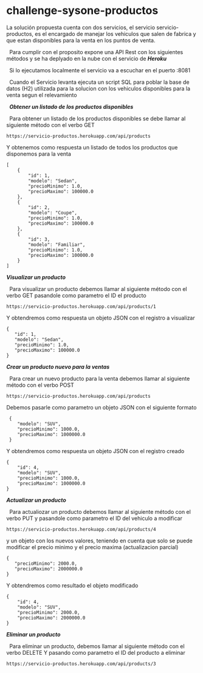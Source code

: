 # challenge-sysone-productos
La solución propuesta cuenta con dos servicios, el servicio servicio-productos, es el encargado de manejar los vehiculos que salen de fabrica y que estan disponibles para la venta en los puntos de venta.

&nbsp;
Para cumplir con el proposito expone una API Rest con los siguientes métodos y se ha deplyado en la nube con el servicio de ***Heroku***

&nbsp;
Si lo ejecutamos localmente el servicio va a escuchar en el puerto :8081

&nbsp;
Cuando el Servicio levanta ejecuta un script SQL para poblar la base de datos (H2) utilizada para la solucion con los vehiculos disponibles para la venta segun el relevamiento

&nbsp;
***Obtener un listado de los productos disponibles***

&nbsp;
Para obtener un listado de los productos disponibles se debe llamar al siguiente método con el verbo GET
```
https://servicio-productos.herokuapp.com/api/products
```
Y obtenemos como respuesta un listado de todos los productos que disponemos para la venta
```
[
    {
        "id": 1,
        "modelo": "Sedan",
        "precioMinimo": 1.0,
        "precioMaximo": 100000.0
    },
    {
        "id": 2,
        "modelo": "Coupe",
        "precioMinimo": 1.0,
        "precioMaximo": 100000.0
    },
    {
        "id": 3,
        "modelo": "Familiar",
        "precioMinimo": 1.0,
        "precioMaximo": 100000.0
    }
]
```
***Visualizar un producto***

&nbsp;
Para visualizar un producto debemos llamar al siguiente método con el verbo GET pasandole como parametro el ID el producto
```
https://servicio-productos.herokuapp.com/api/products/1
```
Y obtendremos como respuesta un objeto JSON con el registro a visualizar
```
{
   "id": 1,
   "modelo": "Sedan",
   "precioMinimo": 1.0,
   "precioMaximo": 100000.0
}
```
***Crear un producto nuevo para la ventas***

&nbsp;
Para crear un nuevo producto para la venta debemos llamar al siguiente método con el verbo POST
```
https://servicio-productos.herokuapp.com/api/products
```
Debemos pasarle como parametro un objeto JSON con el siguiente formato
```
 {
    "modelo": "SUV",
    "precioMinimo": 1000.0,
    "precioMaximo": 1000000.0
 }
```
Y obtendremos como respuesta un objeto JSON con el registro creado
```
{
    "id": 4,
    "modelo": "SUV",
    "precioMinimo": 1000.0,
    "precioMaximo": 1000000.0
}
```
***Actualizar un producto***

&nbsp;
Para actualiozar un producto debemos llamar al siguiente método con el verbo PUT y pasandole como parametro el ID del vehiculo a modificar
```
https://servicio-productos.herokuapp.com/api/products/4
```
y un objeto con los nuevos valores, teniendo en cuenta que solo se puede modificar el precio minimo y el precio maxima (actualizacion parcial)

```
{
   "precioMinimo": 2000.0,
   "precioMaximo": 2000000.0
}
```
Y obtendremos como resultado el objeto modificado
```
{
    "id": 4,
    "modelo": "SUV",
    "precioMinimo": 2000.0,
    "precioMaximo": 2000000.0
}
```
***Eliminar un producto***

&nbsp;
Para eliminar un producto, debemos llamar al siguiente método con el verbo DELETE Y pasando como parametro el ID del producto a eliminar
```
https://servicio-productos.herokuapp.com/api/products/3
```

